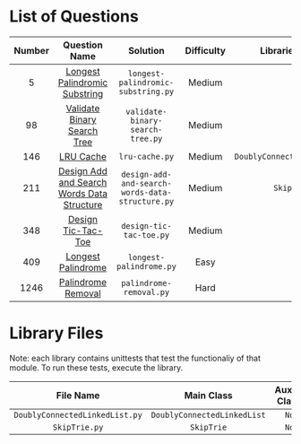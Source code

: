 # List of Questions

| Number |                                                      Question Name                                                      |                    Solution                     | Difficulty |       Libraries Used        |
| :----: | :---------------------------------------------------------------------------------------------------------------------: | :---------------------------------------------: | :--------: | :-------------------------: |
|   5    |              [Longest Palindromic Substring](https://leetcode.com/problems/longest-palindromic-substring/)              |       `longest-palindromic-substring.py`        |   Medium   |                             |
|   98   |                [Validate Binary Search Tree](https://leetcode.com/problems/validate-binary-search-tree/)                |        `validate-binary-search-tree.py`         |   Medium   |                             |
|  146   |                                  [LRU Cache](https://leetcode.com/problems/lru-cache/)                                  |                 `lru-cache.py`                  |   Medium   | `DoublyConnectedLinkedList` |
|  211   | [Design Add and Search Words Data Structure](https://leetcode.com/problems/design-add-and-search-words-data-structure/) | `design-add-and-search-words-data-structure.py` |   Medium   |         `SkipTrie`          |
|  348   |                         [Design Tic-Tac-Toe](https://leetcode.com/problems/design-tic-tac-toe/)                         |             `design-tic-tac-toe.py`             |   Medium   |                             |
|  409   |                         [Longest Palindrome](https://leetcode.com/problems/longest-palindrome/)                         |             `longest-palindrome.py`             |    Easy    |                             |
|  1246  |                         [Palindrome Removal](https://leetcode.com/problems/palindrome-removal/)                         |             `palindrome-removal.py`             |    Hard    |                             |

# Library Files

Note: each library contains unittests that test the functionaliy of that module.
To run these tests, execute the library.

|           File Name            |         Main Class          | Auxiliary Classes |
| :----------------------------: | :-------------------------: | :---------------: |
| `DoublyConnectedLinkedList.py` | `DoublyConnectedLinkedList` |      `Node`       |
|         `SkipTrie.py`          |         `SkipTrie`          |      `Node`       |
